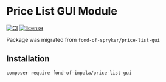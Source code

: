 # Price List GUI Module
[![CI](https://github.com/fond-of-impala/price-list-gui/actions/workflows/main.yml/badge.svg)](https://github.com/fond-of-impala/price-list-gui/actions/workflows/main.yml)
[![license](https://img.shields.io/github/license/fond-of-impala/price-list-gui.svg)](https://packagist.org/packages/fond-of-impala/price-list-gui)

Package was migrated from `fond-of-spryker/price-list-gui`

## Installation

```
composer require fond-of-impala/price-list-gui
```
